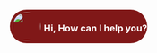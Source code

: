<html>
   <head>
      <style>
         th, td {
         border-style: none;
         }
      </style>
   </head>
   <script type='text/javascript'>
      function initEmbeddedMessaging() {
      	try {
      		embeddedservice_bootstrap.settings.language = 'en_US'; // For example, enter 'en' or 'en-US'
      		//Hiding Chat Button on page load
        	embeddedservice_bootstrap.settings.hideChatButtonOnLoad = true;
      
      		embeddedservice_bootstrap.init(
      			'00DSB00000FiY6z',
      			'MIAW_Agentforce',
      			'https://dsb00000fiy6z2af.test1.my.pc-rnd.site.com/ESWMIAWAgentforce1730200100175',
      			{
      				scrt2URL: 'https://dsb00000fiy6z2af.test1.my.pc-rnd.salesforce-scrt.com'
      			}
      		);
      	} catch (err) {
      		console.error('Error loading Embedded Messaging: ', err);
      	}
      };
   </script>
   <script type='text/javascript' src='https://dsb00000fiy6z2af.test1.my.pc-rnd.site.com/ESWMIAWAgentforce1730200100175/assets/js/bootstrap.min.js' onload='initEmbeddedMessaging()'></script>
   <div style="position: fixed; bottom: 35px; right: 35px; border-radius: 40px; background: #801818; cursor: pointer; color: white">
         <div onclick="launchChat()">
            <img 
               src="https://www.infallibletechie.com/wp-content/uploads/2024/11/ChatBOT.png"
               style="border-radius: 50%; float:left; margin: 5px;"
               height="50px"
               width="50px"/>
	       <h3 style="float:right;">Hi, How can I help you?</h3>
         </div>
   </div>
   <script>
	function launchChat() {
           embeddedservice_bootstrap.utilAPI.launchChat()
               .then(() => {
                   console.log(
                       'Successfully launched Messaging'
                   );
               }).catch(() => {
                   console.log(
                       'Some error occurred when launching Messaging'
                   );
               }).finally(() => {
                   console.log(
                       'Successfully launched Messaging - Finally'
                   );
               });
       }
   </script>
</html>
